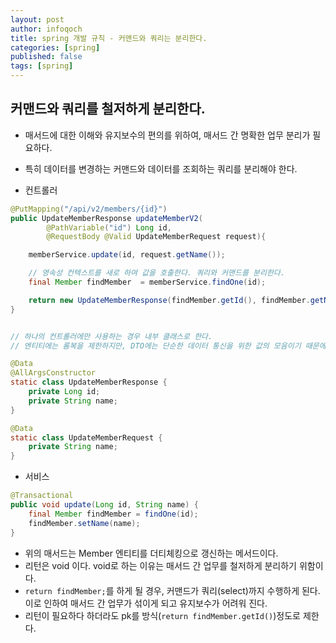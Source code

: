 ```yaml
---
layout: post
author: infoqoch
title: spring 개발 규칙 - 커맨드와 쿼리는 분리한다.
categories: [spring]
published: false
tags: [spring]
---
```


## 커맨드와 쿼리를 철저하게 분리한다.
- 매서드에 대한 이해와 유지보수의 편의를 위하여, 매서드 간 명확한 업무 분리가 필요하다. 
- 특히 데이터를 변경하는 커맨드와 데이터를 조회하는 쿼리를 분리해야 한다. 

- 컨트롤러 

```java
@PutMapping("/api/v2/members/{id}")
public UpdateMemberResponse updateMemberV2(
        @PathVariable("id") Long id,
        @RequestBody @Valid UpdateMemberRequest request){

    memberService.update(id, request.getName());

    // 영속성 컨텍스트를 새로 하여 값을 호출한다. 쿼리와 커맨드를 분리한다.
    final Member findMember  = memberService.findOne(id);

    return new UpdateMemberResponse(findMember.getId(), findMember.getName());
}


// 하나의 컨트롤러에만 사용하는 경우 내부 클래스로 한다.
// 엔티티에는 롬복을 제한하지만, DTO에는 단순한 데이터 통신을 위한 값의 모음이기 때문에, @Data 등 자유롭게 사용. 

@Data
@AllArgsConstructor
static class UpdateMemberResponse {
    private Long id;
    private String name;
}

@Data
static class UpdateMemberRequest {
    private String name;
}
```

- 서비스

```java
@Transactional
public void update(Long id, String name) {
    final Member findMember = findOne(id);
    findMember.setName(name);
}
```

- 위의 매서드는 Member 엔티티를 더티체킹으로 갱신하는 메서드이다.
- 리턴은 void 이다. void로 하는 이유는 매서드 간 업무를 철저하게 분리하기 위함이다. 
- `return findMember;`를 하게 될 경우, 커맨드가 쿼리(select)까지 수행하게 된다. 이로 인하여 매서드 간 업무가 섞이게 되고 유지보수가 어려워 진다. 
- 리턴이 필요하다 하더라도 pk를 방식(`return findMember.getId()`)정도로 제한다. 
